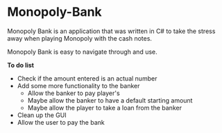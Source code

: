 Monopoly-Bank
=============

Monopoly Bank is an application that was written in C# to take the stress away when playing Monopoly with the cash notes.

Monopoly Bank is easy to navigate through and use.

<b>To do list</b>
<ul>
  <li>Check if the amount entered is an actual number</li>
  <li>Add some more functionality to the banker
  <ul>
    <li>Allow the banker to pay player's</li>
    <li>Maybe allow the banker to have a default starting amount</li>
    <li>Maybe allow the player to take a loan from the banker</li>
  </ul>
  </li>
  <li>Clean up the GUI</li>
  <li>Allow the user to pay the bank</li>
</ul>
